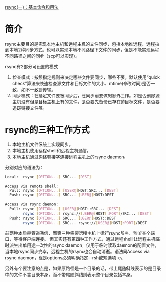 [rsync(一)：基本命令和用法](https://blog.csdn.net/qq_32706349/article/details/91451053)

# 简介

rsync主要目的是实现本地主机和远程主机的文件同步，包括本地推远程、远程拉到本地2种同步方式。也可以实现本地不同路径下文件的同步，但是不能实现远程不同路径之间的同步（scp可以实现）。

rsync有2部分可设置的模式

1. 检查模式：按照指定规则来决定哪些文件要同步，哪些不要。默认使用“quick check”算法来快速检查源文件和目标文件的大小、mtime(修改时间)是否一致，如不一致则传输。
2. 同步模式：在确定文件要被同步后，在同步前要做的额外工作。如是否删除源主机没有但是目标主机上有的文件，是否要先备份已存在的目标文件，是否要追踪链接文件等。

# rsync的三种工作方式

1. 本地主机文件系统上实现同步。
2. 本地主机使用远程shell和远程主机通信。
3. 本地主机通过网络套接字连接远程主机上的rsync daemon。

分别对应的语法为：

```bash
Local:  rsync [OPTION...] SRC... [DEST]
 
Access via remote shell:
  Pull: rsync [OPTION...] [USER@]HOST:SRC... [DEST]
  Push: rsync [OPTION...] SRC... [USER@]HOST:DEST
 
Access via rsync daemon:
  Pull: rsync [OPTION...] [USER@]HOST::SRC... [DEST]
        rsync [OPTION...] rsync://[USER@]HOST[:PORT]/SRC... [DEST]
  Push: rsync [OPTION...] SRC... [USER@]HOST::DEST
        rsync [OPTION...] SRC... rsync://[USER@]HOST[:PORT]/DEST
```

前两种本质是管道通信，而第三种需要远程主机上运行rsync服务，监听某个端口，等待客户端连接。
但其实还有第四种工作方式，通过远程shelll让远程主机临时派生出单用途一次性的rsync daemon，仅用于临时读取daemon的配置文件，当本地rsync同步完毕，远程主机的rsync也会自动消逝。语法同Access via rsync daemon，但是options必须明确指定--rsh或短选项-e。

另外有个要注意的点是，如果原路径是一个目录的话，带上尾随斜线表示的是目录中的文件不含目录本身，而不带尾随斜线则表示整个目录包括本身。




